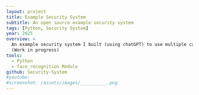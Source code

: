 ```yaml
---
layout: project
title: Example Security System
subtitle: An open source example security system
tags: [Python, Security System]
year: 2025
overview: >
  An example security system I built (using chatGPT) to use multiple cameras to record what's happening. If the intruder is recognised as a friendly face, the recording stops, if they are recognised as an unwelcome face, or an unknown face they are recorded and the user can be notified about the intrusion.
  (Work in progress)
tools:
  - Python
  - face_recognition Module
github: Security-System
#youtube: 
#screenshot: /assets/images/__________.png
---
```

